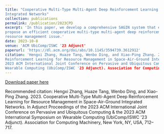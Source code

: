 ```yaml
---
title: "Cooperative Multi-Type Multi-Agent Deep Reinforcement Learning for Resource Management in Space-Air-Ground
Integrated Networks"
collection: publications
permalink: /publication/2023CPD
excerpt: 'In this paper, we develop a comprehensive SAGIN system that encompasses five distinct communication links and
propose an efficient cooperative multi-type multi-agent deep reinforcement learning (CMT-MARL) method to address the
resource management issue.'
date: 2023-10-8
venue: 'ACM UbiComp/ISWC '23 Adjunct'
paperurl: 'https://dl.acm.org/doi/abs/10.1145/3594739.3612912'
citation: 'Hengxi Zhang, Huaze Tang, Wenbo Ding, and Xiao-Ping Zhang. 2023. Cooperative Multi-Type Multi-Agent Deep
Reinforcement Learning for Resource Management in Space-Air-Ground Integrated Networks. In Adjunct Proceedings of the
2023 ACM International Joint Conference on Pervasive and Ubiquitous Computing & the 2023 ACM International Symposium on
Wearable Computing (UbiComp/ISWC '23 Adjunct). Association for Computing Machinery, New York, NY, USA, 712–717.'
---
```


[//]: # (This paper is about the number 2. The number 3 is left for future work.)

[Download paper here](http://Dylan2020THU.github.io/files/3594739.3612912.pdf)

Recommended citation: Hengxi Zhang, Huaze Tang, Wenbo Ding, and Xiao-Ping Zhang. 2023. Cooperative Multi-Type
Multi-Agent Deep Reinforcement Learning for Resource Management in Space-Air-Ground Integrated Networks. In Adjunct
Proceedings of the 2023 ACM International Joint Conference on Pervasive and Ubiquitous Computing & the 2023 ACM
International Symposium on Wearable Computing (UbiComp/ISWC '23 Adjunct). Association for Computing Machinery, New York,
NY, USA, 712–717.